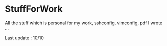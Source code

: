 # StuffForWork
All the stuff which is personal for my work, sshconfig, vimconfig, pdf I wrote ...

Last update : 10/10

